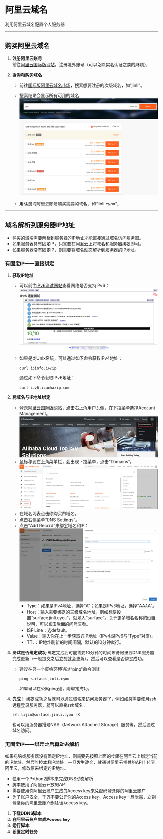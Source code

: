 # **阿里云域名**
利用阿里云域名配置个人服务器

---

## **购买阿里云域名**

1. **注册阿里云账号**  
   前往[阿里云国际版网站](https://www.alibabacloud.com/)，注册境外账号（可以免除实名认证之类的麻烦）。

2. **查询和购买域名**
    - 前往[国际版阿里云域名市场](https://www.alibabacloud.com/domain?spm=a2c5t.10695662.1996646101.searchclickresult.1b6e1074QlVBYx)，搜索想要注册的次级域名，如“jinli”。

    - 搜索结果会显示所有可用的域名：
    ![DomainNameSearch](./pic/domain_search.png)

    - 用注册的阿里云账号购买需要的域名，如“jinli.cyou”。

---

## **域名解析到服务器IP地址**

- 购买的域名需要解析到服务器的IP地址才能直接通过域名访问服务器。
- 如果服务器具有固定IP，只需要在阿里云上将域名和服务器绑定即可。
- 如果服务器没有固定IP，则需要将域名动态解析到服务器的IP地址。

### **有固定IP——直接绑定**

1. **获取IP地址**
   - 可以前往[IPv6测试网站](https://test-ipv6.com/)查看网络是否支持IPv6：
     ![IPv6测试结果](pic/IPv6_test.png)

   - 如果是类Unix系统，可以通过如下命令获取IPv4地址：
        ```shell
        curl ipinfo.io/ip
        ```
     通过如下命令获取IPv6地址：
        ```shell
        curl ipv6.icanhazip.com
        ```

2. **将域名与IP地址绑定**
   - 登录[阿里云国际版网站](https://www.alibabacloud.com/)，点击右上角用户头像，在下拉菜单选择Account Management。
     ![Account Management](pic/ali1.png)
   - 鼠标移到左上角菜单栏，会出现下拉菜单，点击“Domains”。
     ![Domains](pic/ali2.png)
   - 在域名列表点击你购买的域名。
   - 点击右侧菜单“DNS Settings”。
   - 点击“Add Record“来绑定域名和IP：
     ![Domains](pic/ali3.png)
     - Type：如果是IPv4地址，选择“A”；如果是IPv6地址，选择“AAAA”。
     - Host：输入需要绑定的三级域名地址，例如想要设置“surface.jinli.cyou”，就填入“surface”。关于更多域名名称的设置说明，可以点击后面的问号查看。
     - ISP Line：选default。
     - Value：输入你在上一步获取的IP地址（IPv4或IPv6与“Type”对应）。
     - TTL：IP地址刷新的时间间隔，默认的10分钟就行。

3. **测试是否绑定成功**
  绑定完成后可能需要10分钟的时间等待阿里云DNS服务器完成更新（一般提交之后立刻就会更新）。然后可以查看是否绑定成功。
   - 建议在另一个网络环境通过“ping”命令测试
     ```shell
     ping surface.jinli.cyou
     ```
     如果可以在公网ping通，则绑定成功。

4. **完成！**
  绑定成功之后就可以通过域名来访问服务器了，例如如果需要使用*ssh*远程登录服务器，就可以直接*ssh*域名：
    ```shell
    ssh lijin@surface.jinli.cyou -X
    ```
    也可以用服务器搭建NAS（Network Attached Storage）服务等，然后通过域名访问。

### **无固定IP——绑定之后再动态解析**

如果电脑或服务器没有固定IP地址，则需要先按照上面的步骤在阿里云上绑定当前的IP地址。然后监控本机IP地址，一旦发生改变，就通过阿里云提供的API上传到阿里云，修改原来绑定的IP地址。

- 使用一个Python2脚本来完成DNS动态解析
- 脚本使用了阿里云开放的API
- 需要使用你阿里云账户生成的Access key来免密码登录你的阿里云账户
- 为了账户安全，千万不要公开你的Access key。Access key一旦泄露，立刻登录你的阿里云账户删除该Access key。

1. **下载DDNS脚本**
2. **在阿里云账户生成Access key**
3. **运行脚本**
4. **设置定时任务**